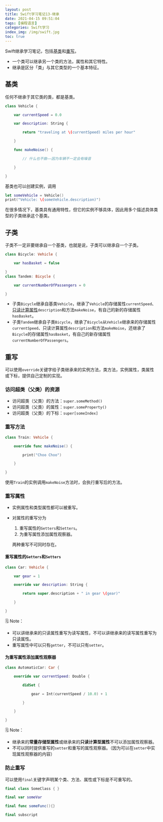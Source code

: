 ```yaml
---
layout: post
title: Swift学习笔记13-继承
date: 2021-04-15 09:51:04
tags: [编程语言]
categories: Swift学习
index_img: /img/swift.jpg
toc: true
---
```

Swift继承学习笔记，包括[基类](#基类)和[重写](#重写)。
<!--more-->

- 一个类可以继承另一个类的方法，属性和其它特性。
- 继承是区分「类」与其它类型的一个基本特征。

## 基类
任何不继承于其它类的类，都是基类。

```swift
class Vehicle {

    var currentSpeed = 0.0

    var description: String {

        return "traveling at \(currentSpeed) miles per hour"

    }

    func makeNoise() {

        // 什么也不做——因为车辆不一定会有噪音

    }

}
```

基类也可以创建实例，调用

```swift
let someVehicle = Vehicle()
print("Vehicle: \(someVehicle.description)")
```

在很多情况下，基类具有通用特性，但它的实例不够具体，因此用多个描述具体类型的子类继承这个基类。

## 子类
子类不一定非要继承自一个基类，也就是说，子类可以继承自一个子类。

```swift
class Bicycle: Vehicle {

    var hasBasket = false

}
class Tandem: Bicycle {

    var currentNumberOfPassengers = 0

}
```

- 子类`Bicycle`继承自基类`Vehicle`，继承了`Vehicle`的存储属性`currentSpeed`、[只读计算属性](https://chenzheying.gitee.io/2020/12/13/Swift学习笔记10-属性/#只读计算属性)`description`和方法`makeNoise`，有自己的新的存储属性`hasBasket`。
- 子类`Tandem`继承自子类`Bicycle`，继承了`Bicycle`从`Vehicle`继承来的存储属性`currentSpeed`、只读计算属性`description`和方法`makeNoise`，还继承了`Bicycle`的存储属性`hasBasket`，有自己的新存储属性`currentNumberOfPassengers`。

## 重写

可以使用`override`关键字给子类继承来的实例方法，类方法，实例属性，类属性或下标，提供自己定制的实现。

### 访问超类（父类）的资源

- 访问超类（父类）的方法：`super.someMethod()`
- 访问超类（父类）的属性：`super.someProperty()`
- 访问超类（父类）的下标：`super[someIndex]`

### 重写方法

```swift
class Train: Vehicle {

    override func makeNoise() {

        print("Choo Choo")

    }

}
```

使用`Train`的实例调用`makeNoise`方法时，会执行重写后的方法。

### 重写属性

- 实例属性和类型属性都可以被重写。
- 对属性的重写分为
    1. 重写属性的`Getters`和`Setters`。
    2. 为重写属性添加属性观察器。
   
   两种重写不可同时存在。

#### 重写属性的`Getters`和`Setters`

```swift
class Car: Vehicle {

    var gear = 1

    override var description: String {

        return super.description + " in gear \(gear)"

    }

}
```

🗒️ Note：
- 可以讲继承来的只读属性重写为读写属性，不可以讲继承来的读写属性重写为只读属性。
- 重写属性中可以只有`getter`，不可以只有`setter`。

#### 为重写属性添加属性观察器
```swift
class AutomaticCar: Car {

    override var currentSpeed: Double {

        didSet {

            gear = Int(currentSpeed / 10.0) + 1

        }

    }

}

```

🗒️ Note：
- 继承来的**常量存储型属性**或继承来的**只读计算型属性**不可以添加属性观察器。
- 不可以同时提供重写的`setter`和重写的属性观察器。（因为可以在`setter`中实现属性观察器的内容）

### 防止重写

可以使用`final`关键字声明某个类、方法、属性或下标是不可重写的。
```swift
final class SomeClass { }

final var someVar

final func someFunc(){}

final subscript

```
